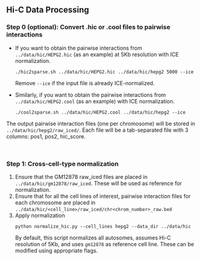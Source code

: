 ## Hi-C Data Processing

### Step 0 (optional): Convert .hic or .cool files to pairwise interactions
- If you want to obtain the pairwise interactions from `../data/hic/HEPG2.hic` (as an example) at 5Kb resolution with ICE normalization.
  ```
  ./hic2sparse.sh ../data/hic/HEPG2.hic ../data/hic/hepg2 5000 --ice
  ```
  Remove `--ice` if the input file is already ICE-normalized. 

- Similarly, if you want to obtain the pairwise interactions from `../data/hic/HEPG2.cool` (as an example) with ICE normalization.
  ```
  ./cool2sparse.sh ../data/hic/HEPG2.cool ../data/hic/hepg2 --ice
  ```
  
The output pairwise interaction files (one per chromosome) will be stored in `../data/hic/hepg2/raw_iced/`. Each file will be a tab-separated file with 3 columns: pos1, pos2, hic_score.

<br/>

### Step 1: Cross-cell-type normalization
1. Ensure that the GM12878 raw_iced files are placed in `../data/hic/gm12878/raw_iced`. These will be used as reference for normalization.
2. Ensure that for all the cell lines of interest, pairwise interaction files for each chromosome are placed in `../data/hic/<cell_line>/raw_iced/chr<chrom_number>_raw.bed`
3. Apply normalization
   ```
   python normalize_hic.py --cell_lines hepg2 --data_dir ../data/hic
   ```
   By default, this script normalizes all autosomes, assumes Hi-C resolution of 5Kb, and uses `gm12878` as reference cell line. These can be modified using appropriate flags.
   

